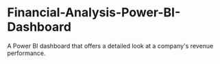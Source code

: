 # Financial-Analysis-Power-BI-Dashboard
A Power BI dashboard that offers a detailed look at a company's revenue performance.
